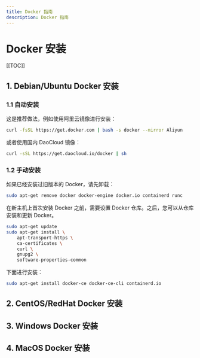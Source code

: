 ```yaml
---
title: Docker 指南
description: Docker 指南
---
```


# Docker 安装

[[TOC]]

## 1. Debian/Ubuntu Docker 安装

### 1.1 自动安装

这是推荐做法，例如使用阿里云镜像进行安装：

```bash
curl -fsSL https://get.docker.com | bash -s docker --mirror Aliyun
```

或者使用国内 DaoCloud 镜像：

```bash
curl -sSL https://get.daocloud.io/docker | sh
```

### 1.2 手动安装

如果已经安装过旧版本的 Docker，请先卸载：

```bash
sudo apt-get remove docker docker-engine docker.io containerd runc
```

在新主机上首次安装 Docker 之前，需要设置 Docker 仓库。之后，您可以从仓库安装和更新 Docker。

```bash
sudo apt-get update
sudo apt-get install \
    apt-transport-https \
    ca-certificates \
    curl \
    gnupg2 \
    software-properties-common
```

下面进行安装：

```bash
sudo apt-get install docker-ce docker-ce-cli containerd.io
```

## 2. CentOS/RedHat Docker 安装

## 3. Windows Docker 安装

## 4. MacOS Docker 安装

